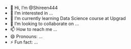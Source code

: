 - 👋 Hi, I’m @Shireen444
- 👀 I’m interested in ...
- 🌱 I’m currently learning Data Science course at Upgrad
- 💞️ I’m looking to collaborate on ...
- 📫 How to reach me ...
- 😄 Pronouns: ...
- ⚡ Fun fact: ...

<!---
Shireen444/Shireen444 is a ✨ special ✨ repository because its `README.md` (this file) appears on your GitHub profile.
You can click the Preview link to take a look at your changes.
--->

